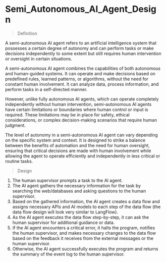 # Semi_Autonomous_AI_Agent_Design

> Definition

A semi-autonomous AI agent refers to an artificial intelligence system that possesses a certain degree of autonomy and can perform tasks or make decisions independently to some extent but still requires human intervention or oversight in certain situations.

A semi-autonomous AI agent combines the capabilities of both autonomous and human-guided systems. It can operate and make decisions based on predefined rules, learned patterns, or algorithms, without the need for constant human involvement. It can analyze data, process information, and perform tasks in a self-directed manner.

However, unlike fully autonomous AI agents, which can operate completely independently without human intervention, semi-autonomous AI agents have certain limitations or boundaries where human control or input is required. These limitations may be in place for safety, ethical considerations, or complex decision-making scenarios that require human judgment.

The level of autonomy in a semi-autonomous AI agent can vary depending on the specific system and context. It is designed to strike a balance between the benefits of automation and the need for human oversight, ensuring that critical decisions are made with human involvement while allowing the agent to operate efficiently and independently in less critical or routine tasks.

> Design

1. The human supervisor prompts a task to the AI agent.
2. The AI agent gathers the necessary information for the task by searching the web/databases and asking questions to the human supervisor.
3. Based on the gathered information, the AI agent creates a data flow and assigns necessary APIs and AI models to each step of the data flow (the data flow design will look very similar to LangFlow).
4. As the AI agent executes the data flow step-by-step, it can ask the human supervisor for additional guidance or data.
5. If the AI agent encounters a critical error, it halts the program, notifies the human supervisor, and makes necessary changes to the data flow based on the feedback it receives from the external messages or the human supervisor.
6. Otherwise, the AI agent successfully executes the program and returns the summary of the event log to the human supervisor.
